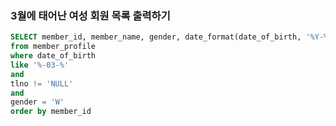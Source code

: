 ### 3월에 태어난 여성 회원 목록 출력하기
```sql
SELECT member_id, member_name, gender, date_format(date_of_birth, '%Y-%m-%d') as date_of_birth
from member_profile
where date_of_birth
like '%-03-%'
and
tlno != 'NULL'
and
gender = 'W'
order by member_id
```